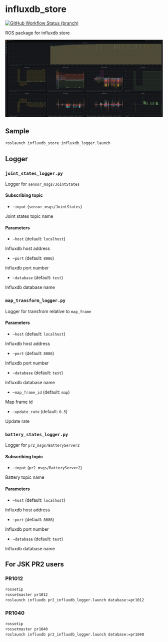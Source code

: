 # influxdb_store
[![GitHub Workflow Status (branch)](https://img.shields.io/github/workflow/status/knorth55/influxdb_store/CI/master)](https://github.com/knorth55/influxdb_store/actions)

ROS package for influxdb store

![influxdb_grafana](./media/influxdb_grafana.png)


## Sample

```bash
roslaunch influxdb_store influxdb_logger.launch
```

## Logger

### `joint_states_logger.py`

Logger for `sensor_msgs/JointStates`

#### Subscribing topic

- `~input` (`sensor_msgs/JointStates`)

Joint states topic name

#### Parameters

- `~host` (default: `localhost`)

Influxdb host address

- `~port` (default: `8086`)

Influxdb port number

- `~database` (default: `test`)

Influxdb database name

### `map_transform_logger.py`

Logger for transfrom relative to `map_frame` 

#### Parameters

- `~host` (default: `localhost`)

Influxdb host address

- `~port` (default: `8086`)

Influxdb port number

- `~database` (default: `test`)

Influxdb database name

- `~map_frame_id` (default: `map`)

Map frame id

- `~update_rate` (default: `0.5`)

Update rate

### `battery_states_logger.py`

Logger for `pr2_msgs/BatteryServer2`

#### Subscribing topic

- `~input` (`pr2_msgs/BatteryServer2`)

Battery topic name

#### Parameters

- `~host` (default: `localhost`)

Influxdb host address

- `~port` (default: `8086`)

Influxdb port number

- `~database` (default: `test`)

Influxdb database name


## For JSK PR2 users

### PR1012

```bash
rossetip
rossetmaster pr1012
roslaunch influxdb pr2_influxdb_logger.launch database:=pr1012
```

### PR1040

```bash
rossetip
rossetmaster pr1040
roslaunch influxdb pr2_influxdb_logger.launch database:=pr1040
```
